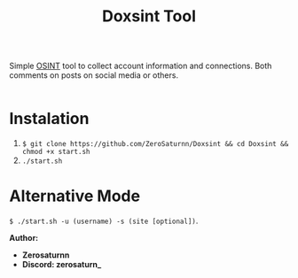 <h1 align="center">Doxsint Tool</h1>

<p align="center">
    <img src="">
</p>

<br>

Simple [OSINT](https://www.recordedfuture.com/blog/open-source-intelligence-definition) tool to collect account information and connections. Both comments on posts on social media or others.

<img src=""><br>

# Instalation
1. `$ git clone https://github.com/ZeroSaturnn/Doxsint && cd Doxsint && chmod +x start.sh`
2. `./start.sh`

# Alternative Mode
`$ ./start.sh -u (username) -s (site [optional])`.

**Author:**

- **Zerosaturnn**
- **Discord: zerosaturn_**
